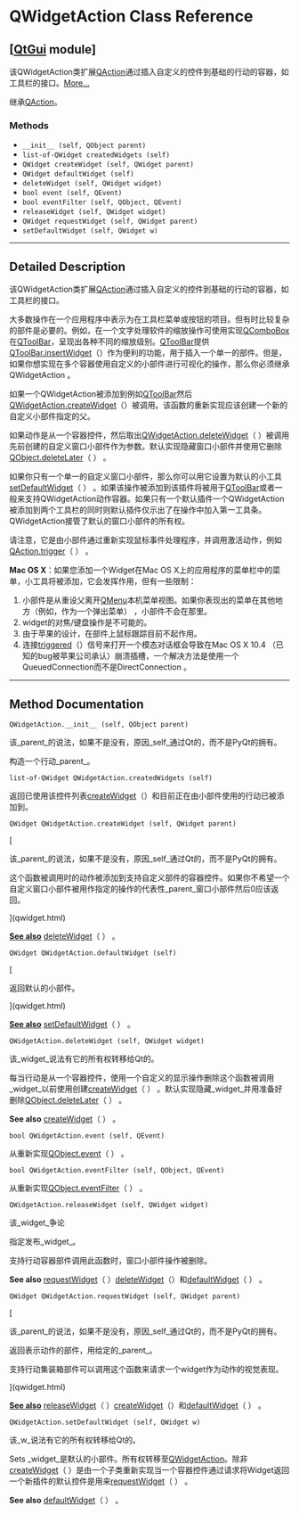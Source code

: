 # QWidgetAction Class Reference

## [[QtGui](index.htm) module]

该QWidgetAction类扩展[QAction](qaction.html)通过插入自定义的控件到基础的行动的容器，如工具栏的接口。[More...](#details)

继承[QAction](qaction.html)。

### Methods

*   `__init__ (self, QObject parent)`
*   `list-of-QWidget createdWidgets (self)`
*   `QWidget createWidget (self, QWidget parent)`
*   `QWidget defaultWidget (self)`
*   `deleteWidget (self, QWidget widget)`
*   `bool event (self, QEvent)`
*   `bool eventFilter (self, QObject, QEvent)`
*   `releaseWidget (self, QWidget widget)`
*   `QWidget requestWidget (self, QWidget parent)`
*   `setDefaultWidget (self, QWidget w)`

* * *

## Detailed Description

该QWidgetAction类扩展[QAction](qaction.html)通过插入自定义的控件到基础的行动的容器，如工具栏的接口。

大多数操作在一个应用程序中表示为在工具栏菜单或按钮的项目。但有时比较复杂的部件是必要的。例如，在一个文字处理软件的缩放操作可使用实现[QComboBox](qcombobox.html)在[QToolBar](qtoolbar.html)，呈现出各种不同的缩放级别。[QToolBar](qtoolbar.html)提供[QToolBar.insertWidget](qtoolbar.html#insertWidget)（）作为便利的功能，用于插入一个单一的部件。但是，如果你想实现在多个容器使用自定义的小部件进行可视化的操作，那么你必须继承QWidgetAction 。

如果一个QWidgetAction被添加到例如[QToolBar](qtoolbar.html)然后[QWidgetAction.createWidget](qwidgetaction.html#createWidget)（）被调用。该函数的重新实现应该创建一个新的自定义小部件指定的父。

如果动作是从一个容器控件，然后取出[QWidgetAction.deleteWidget](qwidgetaction.html#deleteWidget)（ ）被调用先前创建的自定义窗口小部件作为参数。默认实现隐藏窗口小部件并使用它删除[QObject.deleteLater](qobject.html#deleteLater)（ ） 。

如果你只有一个单一的自定义窗口小部件，那么你可以用它设置为默认的小工具[setDefaultWidget](qwidgetaction.html#setDefaultWidget)（ ） 。如果该操作被添加到该插件将被用于[QToolBar](qtoolbar.html)或者一般来支持QWidgetAction动作容器。如果只有一个默认插件一个QWidgetAction被添加到两个工具栏的同时则默认插件仅示出了在操作中加入第一工具条。 QWidgetAction接管了默认的窗口小部件的所有权。

请注意，它是由小部件通过重新实现鼠标事件处理程序，并调用激活动作，例如[QAction.trigger](qaction.html#trigger)（ ） 。

**Mac OS X**：如果您添加一个Widget在Mac OS X上的应用程序的菜单栏中的菜单，小工具将被添加，它会发挥作用，但有一些限制：

1.  小部件是从重设父离开[QMenu](qmenu.html)本机菜单视图。如果你表现出的菜单在其他地方（例如，作为一个弹出菜单） ，小部件不会在那里。
2.  widget的对焦/键盘操作是不可能的。
3.  由于苹果的设计，在部件上鼠标跟踪目前不起作用。
4.  连接[triggered](qaction.html#triggered)（）信号来打开一个模态对话框会导致在Mac OS X 10.4 （已知的bug被苹果公司承认）崩溃插槽，一个解决方法是使用一个QueuedConnection而不是DirectConnection 。

* * *

## Method Documentation

```
QWidgetAction.__init__ (self, QObject parent)
```

该_parent_的说法，如果不是没有，原因_self_通过Qt的，而不是PyQt的拥有。

构造一个行动_parent_。

```
list-of-QWidget QWidgetAction.createdWidgets (self)
```

返回已使用该控件列表[createWidget](qwidgetaction.html#createWidget)（）和目前正在由小部件使用的行动已被添加到。

```
QWidget QWidgetAction.createWidget (self, QWidget parent)
```

[

该_parent_的说法，如果不是没有，原因_self_通过Qt的，而不是PyQt的拥有。

这个函数被调用时的动作被添加到支持自定义部件的容器控件。如果你不希望一个自定义窗口小部件被用作指定的操作的代表性_parent_窗口小部件然后0应该返回。

](qwidget.html)

[**See also**](qwidget.html) [deleteWidget](qwidgetaction.html#deleteWidget)（ ） 。

```
QWidget QWidgetAction.defaultWidget (self)
```

[

返回默认的小部件。

](qwidget.html)

[**See also**](qwidget.html) [setDefaultWidget](qwidgetaction.html#setDefaultWidget)（ ） 。

```
QWidgetAction.deleteWidget (self, QWidget widget)
```

该_widget_说法有它的所有权转移给Qt的。

每当行动是从一个容器控件，使用一个自定义的显示操作删除这个函数被调用_widget_以前使用创建[createWidget](qwidgetaction.html#createWidget)（ ） 。默认实现隐藏_widget_并用准备好删除[QObject.deleteLater](qobject.html#deleteLater)（ ） 。

**See also** [createWidget](qwidgetaction.html#createWidget)（ ） 。

```
bool QWidgetAction.event (self, QEvent)
```

从重新实现[QObject.event](qobject.html#event)（ ） 。

```
bool QWidgetAction.eventFilter (self, QObject, QEvent)
```

从重新实现[QObject.eventFilter](qobject.html#eventFilter)（ ） 。

```
QWidgetAction.releaseWidget (self, QWidget widget)
```

该_widget_争论

指定发布_widget_。

支持行动容器部件调用此函数时，窗口小部件操作被删除。

**See also** [requestWidget](qwidgetaction.html#requestWidget)（ ）[deleteWidget](qwidgetaction.html#deleteWidget)（）和[defaultWidget](qwidgetaction.html#defaultWidget)（ ） 。

```
QWidget QWidgetAction.requestWidget (self, QWidget parent)
```

[

该_parent_的说法，如果不是没有，原因_self_通过Qt的，而不是PyQt的拥有。

返回表示动作的部件，用给定的_parent_。

支持行动集装箱部件可以调用这个函数来请求一个widget作为动作的视觉表现。

](qwidget.html)

[**See also**](qwidget.html) [releaseWidget](qwidgetaction.html#releaseWidget)（ ）[createWidget](qwidgetaction.html#createWidget)（）和[defaultWidget](qwidgetaction.html#defaultWidget)（ ） 。

```
QWidgetAction.setDefaultWidget (self, QWidget w)
```

该_w_说法有它的所有权转移给Qt的。

Sets _widget_是默认的小部件。所有权转移至[QWidgetAction](qwidgetaction.html)。除非[createWidget](qwidgetaction.html#createWidget)（ ）是由一个子类重新实现当一个容器控件通过请求将Widget返回一个新插件的默认控件是用来[requestWidget](qwidgetaction.html#requestWidget)（ ） 。

**See also** [defaultWidget](qwidgetaction.html#defaultWidget)（ ） 。